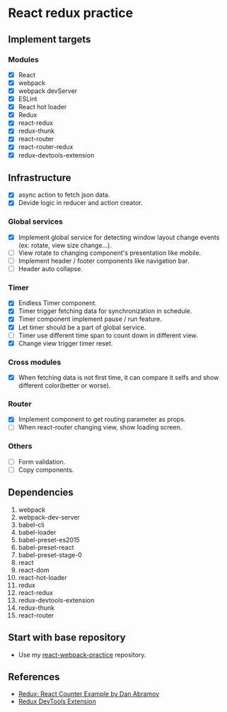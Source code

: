 # React redux practice

## Implement targets

### Modules

- [x] React
- [x] webpack
- [x] webpack devServer
- [x] ESLint
- [x] React hot loader
- [x] Redux
- [x] react-redux
- [x] redux-thunk
- [x] react-router
- [x] react-router-redux
- [x] redux-devtools-extension

## Infrastructure

- [x] async action to fetch json data.
- [x] Devide logic in reducer and action creator.

### Global services

- [x] Implement global service for detecting window layout change events (ex: rotate, view size change...).
- [ ] View rotate to changing component's presentation like mobile.
- [ ] Implement header / footer components like navigation bar.
- [ ] Header auto collapse.

### Timer

- [x] Endless Timer component.
- [x] Timer trigger fetching data for synchronization in schedule.
- [x] Timer component implement pause / run feature.
- [x] Let timer should be a part of global service.
- [ ] Timer use different time span to count down in different view.
- [x] Change view trigger timer reset.

### Cross modules

- [x] When fetching data is not first time, it can compare it selfs and show different color(better or worse).

### Router

- [x] Implement component to get routing parameter as props.
- [ ] When react-router changing view, show loading screen.

### Others

- [ ] Form validation.
- [ ] Copy components.

## Dependencies

1. webpack
2. webpack-dev-server
3. babel-cli
4. babel-loader
5. babel-preset-es2015
6. babel-preset-react
7. babel-preset-stage-0
8. react
9. react-dom
10. react-hot-loader
11. redux
12. react-redux
13. redux-devtools-extension
14. redux-thunk
15. react-router

## Start with base repository

* Use my [react-webpack-practice](https://github.com/mvpdw06/react-webpack-practice) repository.

## References

* [Redux: React Counter Example by Dan Abramov](https://egghead.io/lessons/javascript-redux-react-counter-example)
* [Redux DevTools Extension](http://extension.remotedev.io/)
